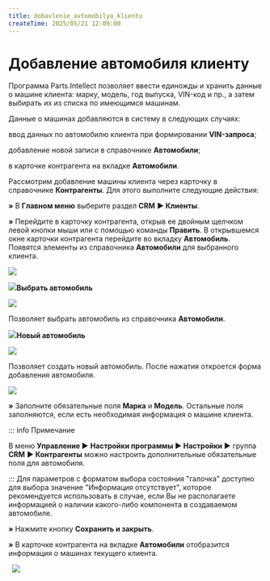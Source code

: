 ```yaml
---
title: dobavlenie_avtomobilya_klientu
createTime: 2025/05/21 12:09:00
---
```

# Добавление автомобиля клиенту

Программа Parts.Intellect позволяет ввести единожды и хранить данные о машине клиента: марку, модель, год выпуска, VIN-код и пр., а затем выбирать их из списка по имеющимся машинам.

Данные о машинах добавляются в систему в следующих случаях:

ввод данных по автомобилю клиента при формировании **VIN-запроса**;

добавление новой записи в справочнике **Автомобили**;

в карточке контрагента на вкладке **Автомобили**.

Рассмотрим добавление машины клиента через карточку в справочнике **Контрагенты**. Для этого выполните следующие действия:

**»** В **Главном меню** выберите раздел **CRM** **► Клиенты**.

**»** Перейдите в карточку контрагента, открыв ее двойным щелчком левой кнопки мыши или с помощью команды **Править**. В открывшемся окне карточки контрагента перейдите во вкладку **Автомобиль**. Появятся элементы из справочника **Автомобили** для выбранного клиента.

![](363.png)

![](006.png)**Выбрать автомобиль**

![](364.png)

Позволяет выбрать автомобиль из справочника **Автомобили**.

![](008.png)**Новый автомобиль**

![](365.png)

Позволяет создать новый автомобиль. После нажатия откроется форма добавления автомобиля.

![](366.png)

**»** Заполните обязательные поля **Марка** и **Модель**. Остальные поля заполняются, если есть необходимая информация о машине клиента.

::: info Примечание

В меню **Управление ►** **Настройки программы ► Настройки ►** группа **CRM** **► Контрагенты** можно настроить дополнительные обязательные поля для автомобиля.

:::
Для параметров с форматом выбора состояния "галочка" доступно для выбора значение "Информация отсутствует", которое рекомендуется использовать в случае, если Вы не располагаете информацией о наличии какого-либо компонента в создаваемом автомобиле.

**»** Нажмите кнопку **Сохранить и закрыть**.

**»** В карточке контрагента на вкладке **Автомобили** отобразится информация о машинах текущего клиента.

` `![](367.png)

